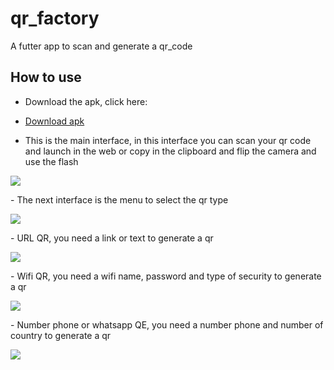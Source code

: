 # qr_factory

A futter app to scan and generate a qr_code


## How to use

- Download the apk, click here:
- <a href="build/app/outputs/apk/release/QRFactory.apk" download="QRFactory.apk">Download apk</a>


- This is the main interface, in this interface you can scan your qr code and launch in the web or copy in the clipboard and flip the camera and use the flash

<p>
  <img src="assets/1.jpg" />
</p>
- The next interface is the menu to select the qr type
<p>
  <img src="assets/2.jpg" />
</p>
- URL QR, you need a link or text to generate a qr 
<p>
  <img src="assets/3.jpg" />
</p>
- Wifi QR, you need a wifi name, password and type of security to generate a qr 
<p>
  <img src="assets/4.jpg" />
</p>
- Number phone or whatsapp QE, you need a number phone and number of country to generate a qr 
<p>
  <img src="assets/5.jpg" />
</p>
